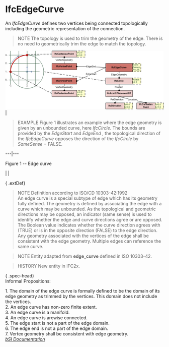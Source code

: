 IfcEdgeCurve
============
An _IfcEdgeCurve_ defines two vertices being connected topologically including
the geometric representation of the connection.  
  
> NOTE  The topology is used to trim the geometry of the edge. There is no
> need to geometrically trim the edge to match the topology.  
  
  
  
  
  
![example](figures/ifcedgecurve.png)  
|

> EXAMPLE  Figure 1 illustrates an example where the edge geometry is given by
> an unbounded curve, here _IfcCircle_. The bounds are provided by the
> _EdgeStart_ and _EdgeEnd_ , the topological direction of the _IfcEdgeCurve_
> opposes the direction of the _IfcCircle_ by _SameSense_ = FALSE.

  
  
---|---  
  

Figure 1 -- Edge curve

|  |  
  
  
  
  
  
{ .extDef}  
> NOTE  Definition according to ISO/CD 10303-42:1992  
> An edge curve is a special subtype of edge which has its geometry fully
> defined. The geometry is defined by associating the edge with a curve which
> may be unbounded. As the topological and geometric directions may be
> opposed, an indicator (same sense) is used to identify whether the edge and
> curve directions agree or are opposed. The Boolean value indicates whether
> the curve direction agrees with (TRUE) or is in the opposite direction
> (FALSE) to the edge direction. Any geometry associated with the vertices of
> the edge shall be consistent with the edge geometry. Multiple edges can
> reference the same curve.  
  
> NOTE  Entity adapted from **edge_curve** defined in ISO 10303-42.  
  
> HISTORY  New entity in IFC2x.  
  
{ .spec-head}  
Informal Propositions:  
  
1\. The domain of the edge curve is formally defined to be the domain of its
edge geometry as trimmed by the vertices. This domain does not include the
vertices.  
2\. An edge curve has non-zero finite extent.  
3\. An edge curve is a manifold.  
4\. An edge curve is arcwise connected.  
5\. The edge start is not a part of the edge domain.  
6\. The edge end is not a part of the edge domain.  
7\. Vertex geometry shall be consistent with edge geometry.  
[ _bSI
Documentation_](https://standards.buildingsmart.org/IFC/DEV/IFC4_2/FINAL/HTML/schema/ifctopologyresource/lexical/ifcedgecurve.htm)


